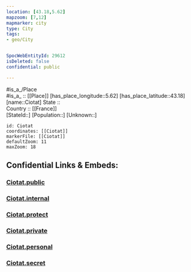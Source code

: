 ```yaml
---
location: [43.18,5.62] 
mapzoom: [7,12] 
mapmarker: city 
type: City
tags:
- geo/City


SpocWebEntityId: 29612
isDeleted: false
confidential: public

---
```

#is_a_/Place  
#is_a_ :: [[Place]] 
[has_place_longitude::5.62] 
[has_place_latitude::43.18] 
[name::Ciotat] 
State ::  
Country :: [[France]]  
[StateId::] 
[Population::] 
[Unknown::] 


```leaflet
id: Ciotat
coordinates: [[Ciotat]] 
markerFile: [[Ciotat]] 
defaultZoom: 11 
maxZoom: 18
```


## Confidential Links & Embeds: 

### [Ciotat.public](/_public/\Earth\Continent\Europe\Europe~West\France\regions~France\Provence-Alpes-Côte_d'Azur\departments~Provence\Bouches-du-Rhône\communes~RhôneCiotat.public.md) 

### [Ciotat.internal](/_internal/\Earth\Continent\Europe\Europe~West\France\regions~France\Provence-Alpes-Côte_d'Azur\departments~Provence\Bouches-du-Rhône\communes~RhôneCiotat.internal.md) 

### [Ciotat.protect](/_protect/\Earth\Continent\Europe\Europe~West\France\regions~France\Provence-Alpes-Côte_d'Azur\departments~Provence\Bouches-du-Rhône\communes~RhôneCiotat.protect.md) 

### [Ciotat.private](/_private/\Earth\Continent\Europe\Europe~West\France\regions~France\Provence-Alpes-Côte_d'Azur\departments~Provence\Bouches-du-Rhône\communes~RhôneCiotat.private.md) 

### [Ciotat.personal](/_personal/\Earth\Continent\Europe\Europe~West\France\regions~France\Provence-Alpes-Côte_d'Azur\departments~Provence\Bouches-du-Rhône\communes~RhôneCiotat.personal.md) 

### [Ciotat.secret](/_secret/\Earth\Continent\Europe\Europe~West\France\regions~France\Provence-Alpes-Côte_d'Azur\departments~Provence\Bouches-du-Rhône\communes~RhôneCiotat.secret.md)


